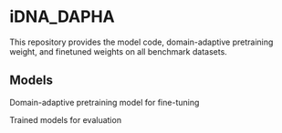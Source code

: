 # iDNA_DAPHA

This repository provides the model code, domain-adaptive pretraining weight, and finetuned weights on all benchmark datasets.

## Models

Domain-adaptive pretraining model for fine-tuning

Trained models for evaluation
